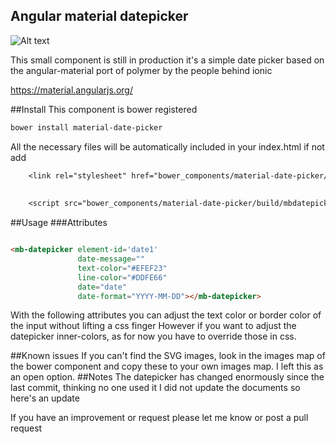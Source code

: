 ## Angular material datepicker
![Alt text](http://i.imgur.com/zAlNOIe.png)


This small component is still in production it's a simple date picker based on the angular-material port of polymer by the people behind ionic

https://material.angularjs.org/

##Install
This component is bower registered 
```css
bower install material-date-picker
```
All the necessary files will be automatically included in your index.html if not add
```css
    <link rel="stylesheet" href="bower_components/material-date-picker/build/styles/mbdatepicker.css/>
    
    
    <script src="bower_components/material-date-picker/build/mbdatepicker.js"></script>
```

##Usage
###Attributes
```html

<mb-datepicker element-id='date1'
               date-message=""
               text-color="#EFEF23"
               line-color="#DDFE66"
               date="date"
               date-format="YYYY-MM-DD"></mb-datepicker>
```

With the following attributes you can adjust the text color or border color of the input without lifting a css finger
However if you want to adjust the datepicker inner-colors, as for now you have to override those in css.


##Known issues
If you can't find the SVG images, look in the images map of the bower component and copy these to your own images map. I left this as an open option.
##Notes
The datepicker has changed enormously since the last commit, thinking no one used it I did not update the documents so here's an update

If you have an improvement or request please let me know or post a pull request
